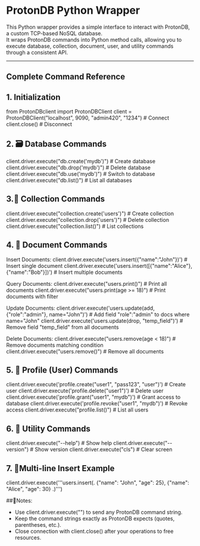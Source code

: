 # ProtonDB Python Wrapper

This Python wrapper provides a simple interface to interact with ProtonDB, a custom TCP-based NoSQL database.  
It wraps ProtonDB commands into Python method calls, allowing you to execute database, collection, document, user, and utility commands through a consistent API.

---

## Complete Command Reference

## 1. Initialization
from ProtonDBclient import ProtonDBClient
client = ProtonDBClient("localhost", 9090, "admin420", "1234")  # Connect
client.close()  # Disconnect

## 2. 🗃️ Database Commands
client.driver.execute("db.create('mydb')")      # Create database
client.driver.execute("db.drop('mydb')")        # Delete database
client.driver.execute("db.use('mydb')")         # Switch to database
client.driver.execute("db.list()")               # List all databases

## 3.📁 Collection Commands
client.driver.execute("collection.create('users')")  # Create collection
client.driver.execute("collection.drop('users')")    # Delete collection
client.driver.execute("collection.list()")            # List collections

## 4. 📄  Document Commands

Insert Documents:
client.driver.execute('users.insert({"name":"John"})')                    # Insert single document
client.driver.execute('users.insert([{"name":"Alice"}, {"name":"Bob"}])') # Insert multiple documents

Query Documents:
client.driver.execute("users.print()")                   # Print all documents
client.driver.execute("users.print(age >= 18)")          # Print documents with filter

Update Documents:
client.driver.execute('users.update(add, {"role":"admin"}, name="John")')  # Add field "role":"admin" to docs where name="John"
client.driver.execute('users.update(drop, "temp_field")')                  # Remove field "temp_field" from all documents

Delete Documents:
client.driver.execute("users.remove(age < 18)")          # Remove documents matching condition
client.driver.execute("users.remove()")                  # Remove all documents

## 5. 👤 Profile (User) Commands
client.driver.execute('profile.create("user1", "pass123", "user")')  # Create user
client.driver.execute('profile.delete("user1")')                     # Delete user
client.driver.execute('profile.grant("user1", "mydb")')             # Grant access to database
client.driver.execute('profile.revoke("user1", "mydb")')            # Revoke access
client.driver.execute("profile.list()")                             # List all users

## 6. 🧰 Utility Commands
client.driver.execute("--help")      # Show help
client.driver.execute("--version")   # Show version
client.driver.execute("cls")         # Clear screen

## 7. 🧾Multi-line Insert Example
client.driver.execute('''users.insert(.
  {"name": "John", "age": 25},
  {"name": "Alice", "age": 30}
.)''')


##📝Notes:
- Use client.driver.execute("<command>") to send any ProtonDB command string.
- Keep the command strings exactly as ProtonDB expects (quotes, parentheses, etc.).
- Close connection with client.close() after your operations to free resources.

